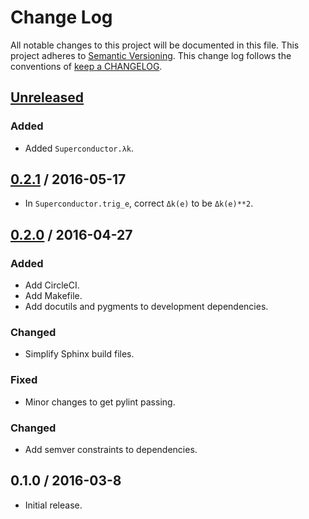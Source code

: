 # Change Log

All notable changes to this project will be documented in this file.
This project adheres to [Semantic Versioning](http://semver.org/).
This change log follows the conventions of
[keep a CHANGELOG](http://keepachangelog.com/).

## [Unreleased]

### Added

- Added `Superconductor.λk`.

## [0.2.1] / 2016-05-17

- In `Superconductor.trig_e`, correct `Δk(e)` to be `Δk(e)**2`.

## [0.2.0] / 2016-04-27

### Added

- Add CircleCI.
- Add Makefile.
- Add docutils and pygments to development dependencies.

### Changed

- Simplify Sphinx build files.

### Fixed

- Minor changes to get pylint passing.

### Changed

- Add semver constraints to dependencies.

## 0.1.0 / 2016-03-8

- Initial release.

[Unreleased]: https://github.com/razor-x/dichalcogenides/compare/v0.2.1...HEAD
[0.2.1]: https://github.com/razor-x/dichalcogenides/compare/v0.2.0...v0.2.1
[0.2.0]: https://github.com/razor-x/dichalcogenides/compare/v0.1.0...v0.2.0
